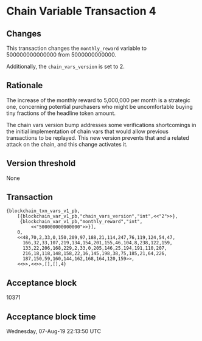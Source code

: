# Chain Variable Transaction 4

## Changes

This transaction changes the `monthly_reward` variable to 500000000000000 from 5000000000000.

Additionally, the `chain_vars_version` is set to 2.

## Rationale

The increase of the monthly reward to 5,000,000 per month is a strategic one, concerning potential purchasers who might be uncomfortable buying tiny fractions of the headline token amount.

The chain vars version bump addresses some verifications shortcomings in the initial implementation of chain vars that would allow previous transactions to be replayed.  This new version prevents that and a related attack on the chain, and this change activates it.

## Version threshold

None

## Transaction

```
{blockchain_txn_vars_v1_pb,
    [{blockchain_var_v1_pb,"chain_vars_version","int",<<"2">>},
     {blockchain_var_v1_pb,"monthly_reward","int",
         <<"500000000000000">>}],
    0,
    <<48,70,2,33,0,150,209,97,188,21,114,247,76,119,124,54,47,
      166,32,33,107,219,134,154,201,155,46,104,8,238,122,159,
      133,22,206,168,229,2,33,0,205,146,25,194,191,110,207,
      216,18,118,148,158,22,16,145,198,38,75,185,21,64,226,
      187,150,59,160,144,162,168,164,120,159>>,
    <<>>,<<>>,[],[],4}
```

## Acceptance block

10371 

## Acceptance block time

Wednesday, 07-Aug-19 22:13:50 UTC
